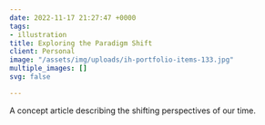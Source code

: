 ```yaml
---
date: 2022-11-17 21:27:47 +0000
tags:
- illustration
title: Exploring the Paradigm Shift
client: Personal
image: "/assets/img/uploads/ih-portfolio-items-133.jpg"
multiple_images: []
svg: false

---
```

A concept article describing the shifting perspectives of our time.